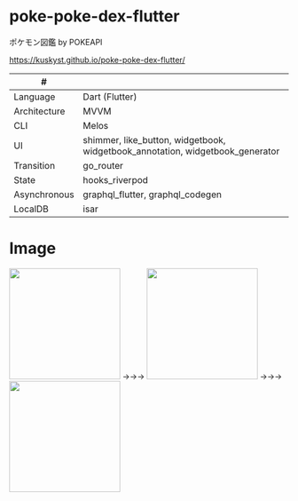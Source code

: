 # poke-poke-dex-flutter
ポケモン図鑑 by POKEAPI 

https://kuskyst.github.io/poke-poke-dex-flutter/

| # | |
| ---- | ---- |
| Language| Dart (Flutter) |
| Architecture | MVVM |
| CLI | Melos |
| UI | shimmer, like_button, widgetbook, widgetbook_annotation, widgetbook_generator |
| Transition | go_router |
| State | hooks_riverpod |
| Asynchronous | graphql_flutter, graphql_codegen |
| LocalDB | isar |

# Image
<img width=200 src="https://github.com/user-attachments/assets/6301407c-dfc7-4795-b9fb-091459b9cdd9">
→→→
<img width=200 src="https://github.com/user-attachments/assets/0ba800b7-05b1-48e9-908b-c61986f09b10">
→→→
<img width=200 src="https://github.com/user-attachments/assets/57043d57-c3b1-4fac-bcd1-8fa410818faa">
